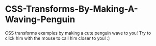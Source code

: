 # CSS-Transforms-By-Making-A-Waving-Penguin
CSS transforms examples by making a cute penguin wave to you! Try to click him with the mouse to call him closer to you! :)
